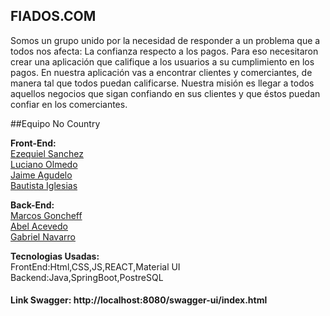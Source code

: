 ## FIADOS.COM

Somos un grupo unido por la necesidad de responder a un problema que a todos nos afecta: La confianza respecto a los pagos. Para eso necesitaron crear una aplicación que califique a los usuarios a su cumplimiento en los pagos. En nuestra aplicación vas a encontrar clientes y comerciantes, de manera tal que todos puedan calificarse. Nuestra misión es llegar a todos aquellos negocios que sigan confiando en sus clientes y que éstos puedan confiar en los comerciantes.

##Equipo No Country

**Front-End:**</br>
[Ezequiel Sanchez](https://www.linkedin.com/in/ezequiel-sanchez-398119167/) </br>
[Luciano Olmedo](https://www.linkedin.com/in/lucianonicolasolmedo)</br>
[Jaime Agudelo](https://www.linkedin.com/in/jaime-agudelo-bentham/)</br>
[Bautista Iglesias](https://www.linkedin.com/in/bautista-iglesias-66b575189/)

**Back-End:**</br>
[Marcos Goncheff](https://www.linkedin.com/in/marcos-paz-goncheff/)</br>
[Abel Acevedo](https://www.linkedin.com/in/abel-fernando-acevedo/)</br>
[Gabriel Navarro](https://www.linkedin.com/in/gabriel-navarro-233388219/)

**Tecnologias Usadas:**</br>
FrontEnd:Html,CSS,JS,REACT,Material UI
Backend:Java,SpringBoot,PostreSQL


#### Link Swagger: http://localhost:8080/swagger-ui/index.html
